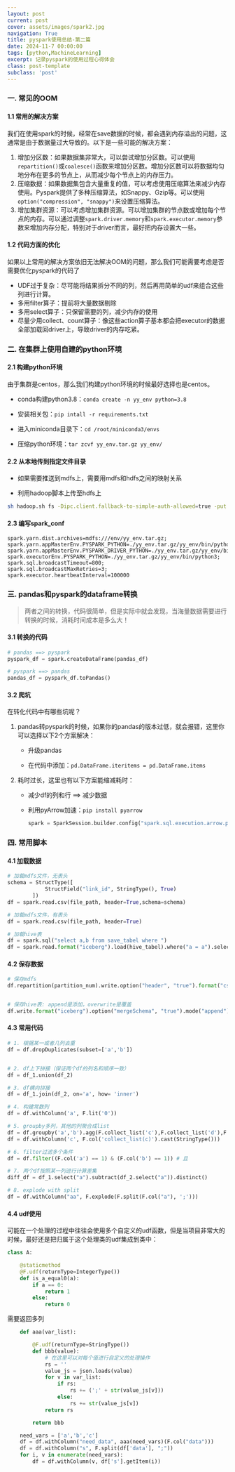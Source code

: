 ```yaml
---
layout: post
current: post
cover: assets/images/spark2.jpg
navigation: True
title: pyspark使用总结-第二篇
date: 2024-11-7 00:00:00
tags: [python,MachineLearning]
excerpt: 记录pyspark的使用过程心得体会
class: post-template
subclass: 'post'
---
```



### 一. 常见的OOM

#### 1.1 常用的解决方案

我们在使用spark的时候，经常在save数据的时候，都会遇到内存溢出的问题，这通常是由于数据量过大导致的。以下是一些可能的解决方案：

1. 增加分区数：如果数据集非常大，可以尝试增加分区数。可以使用`repartition()`或`coalesce()`函数来增加分区数。增加分区数可以将数据均匀地分布在更多的节点上，从而减少每个节点上的内存压力。
2. 压缩数据：如果数据集包含大量重复的值，可以考虑使用压缩算法来减少内存使用。Pyspark提供了多种压缩算法，如Snappy、Gzip等。可以使用`option("compression", "snappy")`来设置压缩算法。
3. 增加集群资源：可以考虑增加集群资源。可以增加集群的节点数或增加每个节点的内存。可以通过调整`spark.driver.memory`和`spark.executor.memory`参数来增加内存分配，特别对于driver而言，最好把内存设置大一些。

#### 1.2 代码方面的优化

如果以上常用的解决方案依旧无法解决OOM的问题，那么我们可能需要考虑是否需要优化pyspark的代码了

* UDF过于复杂：尽可能将结果拆分不同的列，然后再用简单的udf来组合这些列进行计算。
* 多用filter算子：提前将大量数据剔除
* 多用select算子：只保留需要的列，减少内存的使用
* 尽量少用collect、count算子：像这些action算子基本都会把executor的数据全部加载回driver上，导致driver的内存吃紧。

### 二. 在集群上使用自建的python环境

#### 2.1 构建python环境

由于集群是centos，那么我们构建python环境的时候最好选择也是centos。

- conda构建python3.8：`conda create -n yy_env python=3.8`

- 安装相关包：`pip intall -r requirements.txt`

- 进入miniconda目录下：`cd /root/miniconda3/envs`

- 压缩python环境：`tar zcvf yy_env.tar.gz yy_env/`

#### 2.2 从本地传到指定文件目录

* 如果需要推送到mdfs上，需要用mdfs和hdfs之间的映射关系

* 利用hadoop脚本上传至hdfs上

```bash
sh hadoop.sh fs -Dipc.client.fallback-to-simple-auth-allowed=true -put file:///yy_env.tar.gz hdfs://env/
```

#### 2.3 编写spark_conf

```bashag-0-1ibvlmakrag-1-1ibvlmakr
spark.yarn.dist.archives=mdfs:///env/yy_env.tar.gz;
spark.yarn.appMasterEnv.PYSPARK_PYTHON=./yy_env.tar.gz/yy_env/bin/python3;
spark.yarn.appMasterEnv.PYSPARK_DRIVER_PYTHON=./yy_env.tar.gz/yy_env/bin/python3;
spark.executorEnv.PYSPARK_PYTHON=./yy_env.tar.gz/yy_env/bin/python3;
spark.sql.broadcastTimeout=800;
spark.sql.broadcastMaxRetries=3;
spark.executor.heartbeatInterval=100000
```

### 三. pandas和pyspark的dataframe转换

> 两者之间的转换，代码很简单，但是实际中就会发现，当海量数据需要进行转换的时候，消耗时间成本是多么大！

#### 3.1 转换的代码

```python
# pandas ==> pyspark
pyspark_df = spark.createDataFrame(pandas_df)

# pyspark ==> pandas
pandas_df = pyspark_df.toPandas() 
```

#### 3.2 爬坑

在转化代码中有哪些坑呢？

1. pandas转pyspark的时候，如果你的pandas的版本过低，就会报错，这里你可以选择以下2个方案解决：
   
   * 升级pandas
   
   * 在代码中添加：`pd.DataFrame.iteritems = pd.DataFrame.items`

2. 耗时过长，这里也有以下方案能缩减耗时：
   
   * 减少df的列和行 ==> 减少数据
   
   * 利用pyArrow加速：`pip install pyarrow`
     
     ```python
     spark = SparkSession.builder.config("spark.sql.execution.arrow.pyspark.enabled", "true") # 加速转pandasdf的速度
     ```

### 四. 常用脚本

#### 4.1 加载数据

```python
# 加载mdfs文件，无表头
schema = StructType([
            StructField("link_id", StringType(), True)
        ])
df = spark.read.csv(file_path, header=True,schema=schema)

# 加载mdfs文件，有表头
df = spark.read.csv(file_path, header=True)

# 加载hive表
df = spark.sql("select a,b from save_tabel where ")
df = spark.read.format("iceberg").load(hive_tabel).where("a = a").select("a","b")
```

#### 4.2 保存数据

```python
# 保存mdfs
df.repartition(partition_num).write.option("header", "true").format("csv").mode("overwrite").save(save_path)


# 保存hive表: append是添加，overwrite是覆盖
df.write.format("iceberg").option("mergeSchema", "true").mode("append").save(save_tabel)
```

#### 4.3 常用代码

```python
# 1. 根据某一或者几列去重
df = df.dropDuplicates(subset=['a','b'])


# 2. df上下拼接（保证两个df的列名和顺序一致）
df = df_1.union(df_2)

# 3. df横向拼接
df = df_1.join(df_2, on='a', how= 'inner')

# 4. 构建常数列
df = df.withColumn('a', F.lit('0'))

# 5. groupby多列，其他的列聚合成list
df = df.groupby('a','b').agg(F.collect_list('c'),F.collect_list('d'),F.collect_list('e'))
df = df.withColumn('c', F.col('collect_list(c)').cast(StringType()))

# 6. filter过滤多个条件
df = df.filter((F.col('a') == 1) & (F.col('b') == 1)) # 且

# 7. 两个df按照某一列进行计算差集
diff_df = df_1.select("a").subtract(df_2.select("a")).distinct()

# 8. explode with split
df = df.withColumn("aa", F.explode(F.split(F.col("a"), ';'))) 
```

#### 4.4 udf使用

可能在一个处理的过程中往往会使用多个自定义的udf函数，但是当项目非常大的时候，最好还是把归属于这个处理类的udf集成到类中：

```python
class A:

    @staticmethod
    @F.udf(returnType=IntegerType())
    def is_a_equal0(a):
        if a == 0:
            return 1
        else:
            return 0
```

需要返回多列

```python
    def aaa(var_list):

        @F.udf(returnType=StringType())
        def bbb(value):
            # 在这里可以对每个值进行自定义的处理操作
            rs = ''
            value_js = json.loads(value)
            for v in var_list:
                if rs:
                    rs += (';' + str(value_js[v]))
                else:
                    rs += str(value_js[v])
            return rs

        return bbb

    need_vars = ['a','b','c']
    df = df.withColumn("need_data", aaa(need_vars)(F.col("data")))
    df = df.withColumn("s", F.split(df['data'], ";"))
    for i, v in enumerate(need_vars):
        df = df.withColumn(v, df['s'].getItem(i))
```
